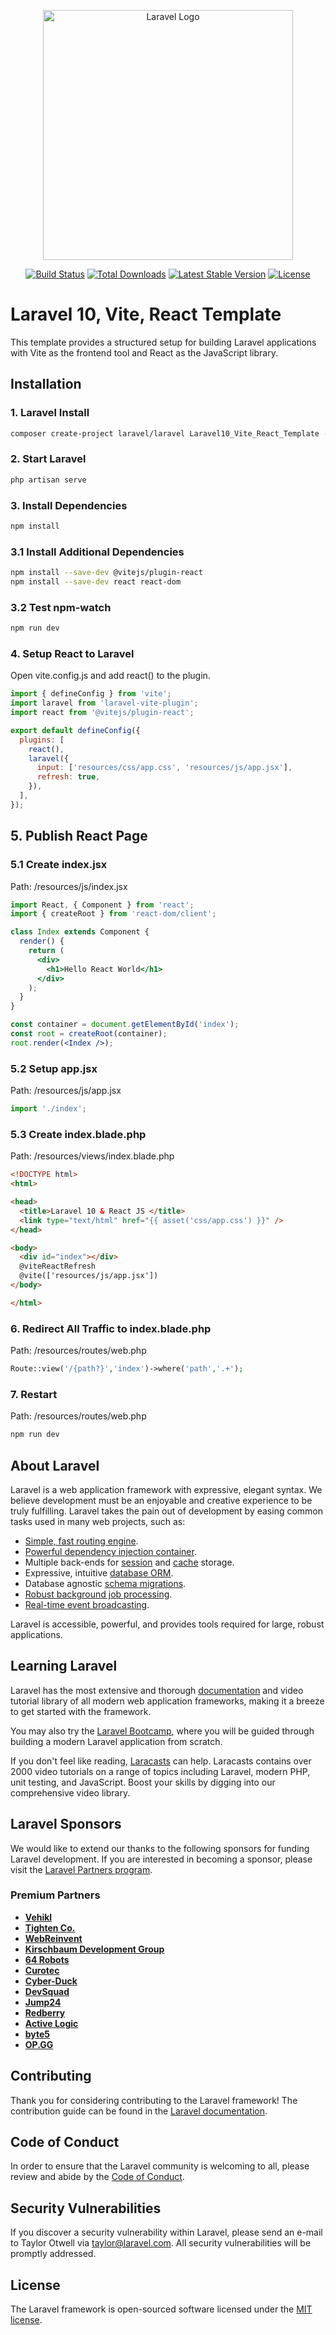 <p align="center"><a href="https://laravel.com" target="_blank"><img src="https://raw.githubusercontent.com/laravel/art/master/logo-lockup/5%20SVG/2%20CMYK/1%20Full%20Color/laravel-logolockup-cmyk-red.svg" width="400" alt="Laravel Logo"></a></p>

<p align="center">
<a href="https://github.com/laravel/framework/actions"><img src="https://github.com/laravel/framework/workflows/tests/badge.svg" alt="Build Status"></a>
<a href="https://packagist.org/packages/laravel/framework"><img src="https://img.shields.io/packagist/dt/laravel/framework" alt="Total Downloads"></a>
<a href="https://packagist.org/packages/laravel/framework"><img src="https://img.shields.io/packagist/v/laravel/framework" alt="Latest Stable Version"></a>
<a href="https://packagist.org/packages/laravel/framework"><img src="https://img.shields.io/packagist/l/laravel/framework" alt="License"></a>
</p>

# Laravel 10, Vite, React Template

This template provides a structured setup for building Laravel applications with Vite as the frontend tool and React as the JavaScript library.

## Installation

### 1. Laravel Install

```bash
composer create-project laravel/laravel Laravel10_Vite_React_Template --prefer-dist
```

### 2. Start Laravel

```bash
php artisan serve
```

### 3. Install Dependencies

```bash
npm install
```

### 3.1 Install Additional Dependencies

```bash
npm install --save-dev @vitejs/plugin-react
npm install --save-dev react react-dom
```

### 3.2 Test npm-watch

```bash
npm run dev
```

### 4. Setup React to Laravel

Open vite.config.js and add react() to the plugin.

```javascript
import { defineConfig } from 'vite';
import laravel from 'laravel-vite-plugin';
import react from '@vitejs/plugin-react';

export default defineConfig({
  plugins: [
    react(),
    laravel({
      input: ['resources/css/app.css', 'resources/js/app.jsx'],
      refresh: true,
    }),
  ],
});
```

## 5. Publish React Page

### 5.1 Create index.jsx

Path: /resources/js/index.jsx

```jsx
import React, { Component } from 'react';
import { createRoot } from 'react-dom/client';

class Index extends Component {
  render() {
    return (
      <div>
        <h1>Hello React World</h1>
      </div>
    );
  }
}

const container = document.getElementById('index');
const root = createRoot(container);
root.render(<Index />);
```

### 5.2 Setup app.jsx

Path: /resources/js/app.jsx

```jsx
import './index';
```

### 5.3 Create index.blade.php

Path: /resources/views/index.blade.php

```html
<!DOCTYPE html>
<html>

<head>
  <title>Laravel 10 & React JS </title>
  <link type="text/html" href="{{ asset('css/app.css') }}" />
</head>

<body>
  <div id="index"></div>
  @viteReactRefresh
  @vite(['resources/js/app.jsx'])
</body>

</html>
```

### 6. Redirect All Traffic to index.blade.php

Path: /resources/routes/web.php

```php
Route::view('/{path?}','index')->where('path','.+');
```

### 7. Restart

Path: /resources/routes/web.php

```bash
npm run dev
```

## About Laravel

Laravel is a web application framework with expressive, elegant syntax. We believe development must be an enjoyable and creative experience to be truly fulfilling. Laravel takes the pain out of development by easing common tasks used in many web projects, such as:

- [Simple, fast routing engine](https://laravel.com/docs/routing).
- [Powerful dependency injection container](https://laravel.com/docs/container).
- Multiple back-ends for [session](https://laravel.com/docs/session) and [cache](https://laravel.com/docs/cache) storage.
- Expressive, intuitive [database ORM](https://laravel.com/docs/eloquent).
- Database agnostic [schema migrations](https://laravel.com/docs/migrations).
- [Robust background job processing](https://laravel.com/docs/queues).
- [Real-time event broadcasting](https://laravel.com/docs/broadcasting).

Laravel is accessible, powerful, and provides tools required for large, robust applications.

## Learning Laravel

Laravel has the most extensive and thorough [documentation](https://laravel.com/docs) and video tutorial library of all modern web application frameworks, making it a breeze to get started with the framework.

You may also try the [Laravel Bootcamp](https://bootcamp.laravel.com), where you will be guided through building a modern Laravel application from scratch.

If you don't feel like reading, [Laracasts](https://laracasts.com) can help. Laracasts contains over 2000 video tutorials on a range of topics including Laravel, modern PHP, unit testing, and JavaScript. Boost your skills by digging into our comprehensive video library.

## Laravel Sponsors

We would like to extend our thanks to the following sponsors for funding Laravel development. If you are interested in becoming a sponsor, please visit the [Laravel Partners program](https://partners.laravel.com).

### Premium Partners

- **[Vehikl](https://vehikl.com/)**
- **[Tighten Co.](https://tighten.co)**
- **[WebReinvent](https://webreinvent.com/)**
- **[Kirschbaum Development Group](https://kirschbaumdevelopment.com)**
- **[64 Robots](https://64robots.com)**
- **[Curotec](https://www.curotec.com/services/technologies/laravel/)**
- **[Cyber-Duck](https://cyber-duck.co.uk)**
- **[DevSquad](https://devsquad.com/hire-laravel-developers)**
- **[Jump24](https://jump24.co.uk)**
- **[Redberry](https://redberry.international/laravel/)**
- **[Active Logic](https://activelogic.com)**
- **[byte5](https://byte5.de)**
- **[OP.GG](https://op.gg)**

## Contributing

Thank you for considering contributing to the Laravel framework! The contribution guide can be found in the [Laravel documentation](https://laravel.com/docs/contributions).

## Code of Conduct

In order to ensure that the Laravel community is welcoming to all, please review and abide by the [Code of Conduct](https://laravel.com/docs/contributions#code-of-conduct).

## Security Vulnerabilities

If you discover a security vulnerability within Laravel, please send an e-mail to Taylor Otwell via [taylor@laravel.com](mailto:taylor@laravel.com). All security vulnerabilities will be promptly addressed.

## License

The Laravel framework is open-sourced software licensed under the [MIT license](https://opensource.org/licenses/MIT).
